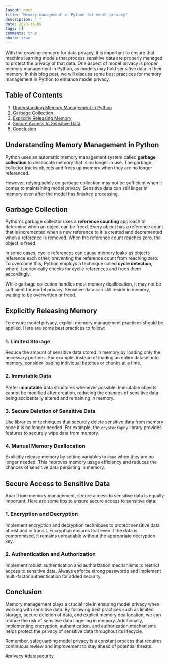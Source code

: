 ```yaml
---
layout: post
title: "Memory management in Python for model privacy"
description: " "
date: 2023-10-05
tags: []
comments: true
share: true
---
```


With the growing concern for data privacy, it is important to ensure that machine learning models that process sensitive data are properly managed to protect the privacy of that data. One aspect of model privacy is proper memory management in Python, as models may hold sensitive data in their memory. In this blog post, we will discuss some best practices for memory management in Python to enhance model privacy.

## Table of Contents
1. [Understanding Memory Management in Python](#understanding-memory-management-in-python)
2. [Garbage Collection](#garbage-collection)
3. [Explicitly Releasing Memory](#explicitly-releasing-memory)
4. [Secure Access to Sensitive Data](#secure-access-to-sensitive-data)
5. [Conclusion](#conclusion)

## Understanding Memory Management in Python

Python uses an automatic memory management system called **garbage collection** to deallocate memory that is no longer in use. The garbage collector tracks objects and frees up memory when they are no longer referenced.

However, relying solely on garbage collection may not be sufficient when it comes to maintaining model privacy. Sensitive data can still linger in memory even after the model has finished processing.

## Garbage Collection

Python's garbage collector uses a **reference counting** approach to determine when an object can be freed. Every object has a reference count that is incremented when a new reference to it is created and decremented when a reference is removed. When the reference count reaches zero, the object is freed.

In some cases, cyclic references can cause memory leaks as objects reference each other, preventing the reference count from reaching zero. To overcome this, Python employs a technique called **cycle detection**, where it periodically checks for cyclic references and frees them accordingly.

While garbage collection handles most memory deallocation, it may not be sufficient for model privacy. Sensitive data can still reside in memory, waiting to be overwritten or freed.

## Explicitly Releasing Memory

To ensure model privacy, explicit memory management practices should be applied. Here are some best practices to follow:

### 1. Limited Storage

Reduce the amount of sensitive data stored in memory by loading only the necessary portions. For example, instead of loading an entire dataset into memory, consider loading individual batches or chunks at a time.

### 2. Immutable Data

Prefer **immutable** data structures whenever possible. Immutable objects cannot be modified after creation, reducing the chances of sensitive data being accidentally altered and remaining in memory.

### 3. Secure Deletion of Sensitive Data

Use libraries or techniques that securely delete sensitive data from memory once it is no longer needed. For example, the `cryptography` library provides features to securely wipe data from memory.

### 4. Manual Memory Deallocation

Explicitly release memory by setting variables to `None` when they are no longer needed. This improves memory usage efficiency and reduces the chances of sensitive data persisting in memory.

## Secure Access to Sensitive Data

Apart from memory management, secure access to sensitive data is equally important. Here are some tips to ensure secure access to sensitive data:

### 1. Encryption and Decryption

Implement encryption and decryption techniques to protect sensitive data at rest and in transit. Encryption ensures that even if the data is compromised, it remains unreadable without the appropriate decryption key.

### 2. Authentication and Authorization

Implement robust authentication and authorization mechanisms to restrict access to sensitive data. Always enforce strong passwords and implement multi-factor authentication for added security.

## Conclusion

Memory management plays a crucial role in ensuring model privacy when working with sensitive data. By following best practices such as limited storage, secure deletion of data, and explicit memory deallocation, we can reduce the risk of sensitive data lingering in memory. Additionally, implementing encryption, authentication, and authorization mechanisms helps protect the privacy of sensitive data throughout its lifecycle.

Remember, safeguarding model privacy is a constant process that requires continuous review and improvement to stay ahead of potential threats.

#privacy #datasecurity
